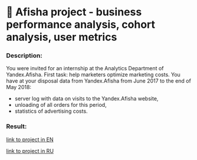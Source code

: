 # 🎺 Afisha project - business performance analysis, cohort analysis, user metrics

### Description:

You were invited for an internship at the Analytics Department of Yandex.Afisha. First task: help marketers optimize marketing costs. You have at your disposal data from Yandex.Afisha from June 2017 to the end of May 2018:

- server log with data on visits to the Yandex.Afisha website,
- unloading of all orders for this period,
- statistics of advertising costs.

### Result:

[link to project in EN](https://nbviewer.jupyter.org/github/MakarovMcom/Yandex.Practicum/blob/main/6.%20Afisha%20Project/Afisha_Project_en.ipynb)

[link to project in RU](https://nbviewer.jupyter.org/github/MakarovMcom/Yandex.Practicum/blob/main/5.%20Airline%20Project/Airline_Project_ru.ipynb)
